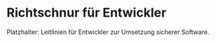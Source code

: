 # Richtschnur für Entwickler

Platzhalter: Leitlinien für Entwickler zur Umsetzung sicherer Software.
